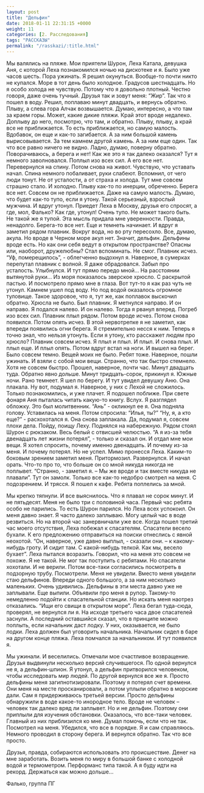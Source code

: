 ```yaml
---
layout: post
title: "Дельфин"
date: 2018-01-11 22:31:15 +0000
weight: 11
categories: [2. Расследования]
tags: "РАССКАЗЫ"
permalink: "/rasskazi/:title.html"
---
```


Мы валялись на пляже. Мои приятели Шурон, Леха Катала, девушка Аня, с которой Леха познакомился ночью на дискотеке и я. Было уже часов шесть. Пора ужинать. Я решил окунуться. Вообще-то почти никто не купался. Море в тот день было холодное. Градусов шестнадцать. Но я особо холода не чувствую. Потому что я довольно плотный. Честно говоря, даже очень тучный. Друзья так и зовут меня: “Жир”. Так что я пошел в воду. Решил, поплаваю минут двадцать, и вернусь обратно. Плыву, а слева гора Алчак возвышается. Думаю, интересно, а что там за краем горы. Может, какие дикие пляжи. Край этот вроде недалеко. Доплыву до него, посмотрю, что там, и обратно. Плыву, плыву, а край все не приближается. То есть приближается, но самую малость. Вдобавок, он еще и как-то загибается. А за ним большой камень вырисовывается. За тем камнем другой камень. А за ним еще один. Так что все равно ничего не видно. Ладно, думаю, поверну обратно. Поворачиваюсь, а берега и нет! Как же это я так далеко оказался? Тут я немного заволновался. Поплыл изо всех сил. А его все нет. Перевернулся на спину. Потом снова на живот. Чувствую, что уставать начал. Спина немного побаливает, руки слабеют. Вспомнил, от чего люди тонут. Не от усталости, а от страха и холода. Тут мне совсем страшно стало. И холодно. Плыву как-то по инерции, обреченно. Берега все нет. Совсем он не приближается. Даже на самую малость. Думаю, что будет как-то тупо, если я утону. Такой серьезный, взрослый мужчина. И вдруг утонул. Приедет Леха в Москву, друзья его спросят, а где, мол, Фалько? Как где, утонул! Очень тупо. Не может такого быть. Не такой же я тупой. Эта мысль придала мне уверенности. Правда, ненадолго. Берега-то все нет. Еще и темнеть начинает. И вдруг я заметил рядом плавник. Вокруг вода, но во рту пересохло. Все, думаю, акула. Но вроде в Черном море акул нет. Значит, дельфин. Дельфины вроде есть. Но как они себя ведут в открытом пространстве? Опасны или, наоборот, дружелюбны? Стал вспоминать. Не смог. Плавник исчез. “Уф, померещилось”, - облегченно выдохнул я. Наверное, в сумерках перепутал плавник с волной. Я даже обрадовался. Забыл про усталость. Улыбнулся. И тут прямо передо мной… На расстоянии вытянутой руки… Из моря показалось зверское хрюсло. С раскрытой пастью. И посмотрело прямо мне в глаза. Вот тут-то я как раз чуть не утонул. Камнем ушел под воду. Но под водой оказалось огромное туловище. Такое здоровое, что я, тут же, как поплавок выскочил обратно. Хрюсла не было. Был плавник. Я метнулся направо. И он направо. Я подался налево. И он налево. Тогда я рванул вперед. Погреб изо всех сил. Плавник плыл рядом. Потом вроде исчез. Потом снова появился. Потом опять исчез. В этой нервотрепке я не заметил, как впереди появились огни берега. Я стремительно несся к ним. Теперь я точно знал, что нельзя утонуть. Если я утону, кто расскажет людям про хрюсло? Плавник совсем исчез. Я плыл и плыл. И плыл. И снова плыл. И плыл еще. И плыл опять. Потом вдруг встал на ноги. И вышел на берег. Было совсем темно. Вещей моих не было. Ребят тоже. Наверное, пошли ужинать. И взяли с собой мои вещи. Странно, что так быстро стемнело. Хотя не совсем быстро. Прошел, наверное, почти час. Минут двадцать туда. Обратно явно дольше. Минут тридцать-сорок, прикинул я. Южные ночи. Рано темнеет. Я шел по берегу. И тут увидел девушку Аню. Она плакала. Ну вот, подумал я. Наверное, у них с Лехой не сложилось. Только познакомились, и уже плачет. Я подошел поближе. При свете фонаря Аня пыталась читать какую-то книгу. Вслух. Я разглядел обложку. Это был молитвенник. “Ань” - окликнул ее я. Она подняла голову. Уставилась на меня. Потом спросила: “Илья, ты?” “Ну, я, а кто еще?” - расхохотался я. Она снова заплакала. Да, подумал я, совсем плохи дела. Пойду, поищу Леху. Поднялся на набережную. Рядом стоял Шурон с рюкзаком. Весь белый с отвисшей челюстью. “А я из-за тебя двенадцать лет жизни потерял”, - только и сказал он. И отдал мне мои вещи. Я хотел спросить, почему именно двенадцать. И почему из-за меня. И почему потерял. Но не успел. Мимо пронесся Леха. Каким-то боковым зрением заметил меня. Притормозил. Развернулся. И начал орать. Что-то про то, что больше он со мной никуда никогда не поплывет. “Странно, - заметил я. – Мы же вроде и так вместе никуда не плавали”. Тут он замолк. Только все как-то недобро смотрел на меня. С подозрением. И трясся. Я пошел к кафе. Ребята поплелись за мной.

Мы крепко тяпнули. И все выяснилось. Что я плавал не сорок минут. И не пятьдесят. Меня не было три с половиной часа. Первый час ребята особо не парились. То есть Шурон парился. Но Леха всех успокоил. Он меня давно знает. Я часто далеко заплываю. Могу целый час в воде резвиться. Но на второй час занервничали уже все. Когда пошел третий час моего отсутствия, Леха побежал к спасателям. Спасатели весело бухали. К его предложению отправиться на поиски отнеслись с явной неохотой. “Он, наверное, уже давно выплыл, - сказали они. – к какому-нибудь гроту. И сидит там. С какой-нибудь телкой. Как мы, весело бухает”. Леха пытался возразить. Говорил, что на меня это совсем не похоже. Я не такой. Не мог так поступить с ребятами. Но спасатели хохотали. И не верили. Потом все-таки согласились посмотреть в подзорную трубу. Посмотрели. Меня не увидели. Вместо меня увидели стаю дельфинов. Впереди одного большого, а за ним несколько маленьких. Очень удивились. Дельфины в эти места давно уже не заплывали. Еще выпили. Объявили про меня в рупор. Такому-то немедленно подойти к спасательной станции. Но искать меня наотрез отказались. “Ищи его свищи в открытом море”. Леха бегал туда-сюда, проверял, не вернулся ли я. На исходе третьего часа двое спасателей заснули. А последний оставшийся сказал, что в принципе можно поплыть, если начальник даст лодку. У них, оказывается, не было лодки. Леха должен был уговорить начальника. Начальник сидел в баре на другом конце пляжа. Леха помчался за начальником. И тут появился я.

Мы ужинали. И веселились. Отмечали мое счастливое возвращение. Друзья выдвинули несколько версий случившегося. По одной вернулся не я, а дельфин-шпион. Я утонул, а дельфин притворился человеком, чтобы исследовать мир людей. По другой вернулся все же я. Просто дельфины меня загипнотизировали. Поэтому я потерял счет времени. Они меня на месте просканировали, а потом уплыли обратно в морские дали. Сам я придерживаюсь третьей версии. Просто дельфины обнаружили в воде какое-то инородное тело. Вроде не человек – человек так далеко вряд ли заплывет. Но и не дельфин. Поэтому они приплыли для изучения обстановки. Оказалось, что все-таки человек. Главный из них приблизился ко мне. Думал помочь, если что не так. Посмотрел на меня. Убедился, что все в порядке. Я и сам справляюсь. Немного проводил в сторону берега. И вернулся обратно. Так что все просто.

Друзья, правда, собираются использовать это происшествие. Денег на мне заработать. Возить меня по миру в большой банке с холодной водой и термометром. Перформанс типа такой. А я буду идти на рекорд. Держаться как можно дольше…

Фалько, группа ПГ
